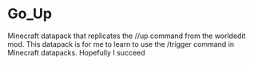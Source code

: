 # Go_Up
Minecraft datapack that replicates the //up command from the worldedit mod.
This datapack is for me to learn to use the /trigger command in Minecraft datapacks. Hopefully I succeed
